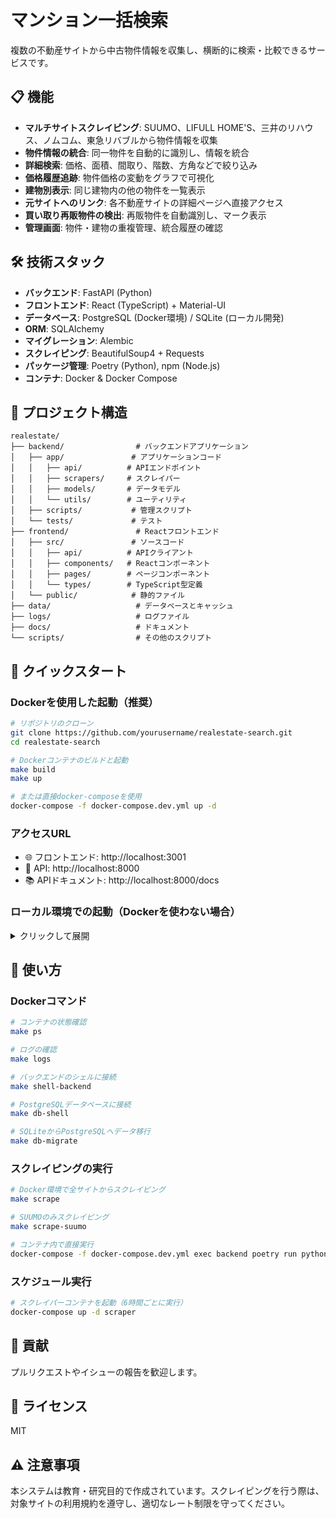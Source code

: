 # マンション一括検索

複数の不動産サイトから中古物件情報を収集し、横断的に検索・比較できるサービスです。

## 📋 機能

- **マルチサイトスクレイピング**: SUUMO、LIFULL HOME'S、三井のリハウス、ノムコム、東急リバブルから物件情報を収集
- **物件情報の統合**: 同一物件を自動的に識別し、情報を統合
- **詳細検索**: 価格、面積、間取り、階数、方角などで絞り込み
- **価格履歴追跡**: 物件価格の変動をグラフで可視化
- **建物別表示**: 同じ建物内の他の物件を一覧表示
- **元サイトへのリンク**: 各不動産サイトの詳細ページへ直接アクセス
- **買い取り再販物件の検出**: 再販物件を自動識別し、マーク表示
- **管理画面**: 物件・建物の重複管理、統合履歴の確認

## 🛠️ 技術スタック

- **バックエンド**: FastAPI (Python)
- **フロントエンド**: React (TypeScript) + Material-UI
- **データベース**: PostgreSQL (Docker環境) / SQLite (ローカル開発)
- **ORM**: SQLAlchemy
- **マイグレーション**: Alembic
- **スクレイピング**: BeautifulSoup4 + Requests
- **パッケージ管理**: Poetry (Python), npm (Node.js)
- **コンテナ**: Docker & Docker Compose

## 📁 プロジェクト構造

```
realestate/
├── backend/                # バックエンドアプリケーション
│   ├── app/               # アプリケーションコード
│   │   ├── api/          # APIエンドポイント
│   │   ├── scrapers/     # スクレイパー
│   │   ├── models/       # データモデル
│   │   └── utils/        # ユーティリティ
│   ├── scripts/           # 管理スクリプト
│   └── tests/             # テスト
├── frontend/               # Reactフロントエンド
│   ├── src/               # ソースコード
│   │   ├── api/          # APIクライアント
│   │   ├── components/   # Reactコンポーネント
│   │   ├── pages/        # ページコンポーネント
│   │   └── types/        # TypeScript型定義
│   └── public/            # 静的ファイル
├── data/                   # データベースとキャッシュ
├── logs/                   # ログファイル
├── docs/                   # ドキュメント
└── scripts/                # その他のスクリプト
```

## 🚀 クイックスタート

### Dockerを使用した起動（推奨）

```bash
# リポジトリのクローン
git clone https://github.com/yourusername/realestate-search.git
cd realestate-search

# Dockerコンテナのビルドと起動
make build
make up

# または直接docker-composeを使用
docker-compose -f docker-compose.dev.yml up -d
```

### アクセスURL

- 🌐 フロントエンド: http://localhost:3001
- 🔧 API: http://localhost:8000
- 📚 APIドキュメント: http://localhost:8000/docs

### ローカル環境での起動（Dockerを使わない場合）

<details>
<summary>クリックして展開</summary>

```bash
# 環境変数ファイルの作成
cp .env.example .env
# ローカル環境用にDATABASE_URLを修正（.envファイル内）
# DATABASE_URL=sqlite:///data/realestate.db

# Poetryのインストール（未インストールの場合）
curl -sSL https://install.python-poetry.org | python3 -

# 依存関係のインストール
poetry install

# データベースの初期化（SQLite使用時のみ - 通常は不要）
# poetry run python backend/scripts/update_schema_for_scraping.py

# APIサーバーの起動
poetry run python backend/app/main.py

# 別ターミナルでフロントエンドを起動
cd frontend
npm install
npm run dev
```

</details>

## 📝 使い方

### Dockerコマンド

```bash
# コンテナの状態確認
make ps

# ログの確認
make logs

# バックエンドのシェルに接続
make shell-backend

# PostgreSQLデータベースに接続
make db-shell

# SQLiteからPostgreSQLへデータ移行
make db-migrate
```

### スクレイピングの実行

```bash
# Docker環境で全サイトからスクレイピング
make scrape

# SUUMOのみスクレイピング
make scrape-suumo

# コンテナ内で直接実行
docker-compose -f docker-compose.dev.yml exec backend poetry run python backend/scripts/run_scrapers.py --scraper athome --pages 3
```

### スケジュール実行

```bash
# スクレイパーコンテナを起動（6時間ごとに実行）
docker-compose up -d scraper
```

## 🤝 貢献

プルリクエストやイシューの報告を歓迎します。

## 📜 ライセンス

MIT

## ⚠️ 注意事項

本システムは教育・研究目的で作成されています。スクレイピングを行う際は、対象サイトの利用規約を遵守し、適切なレート制限を守ってください。